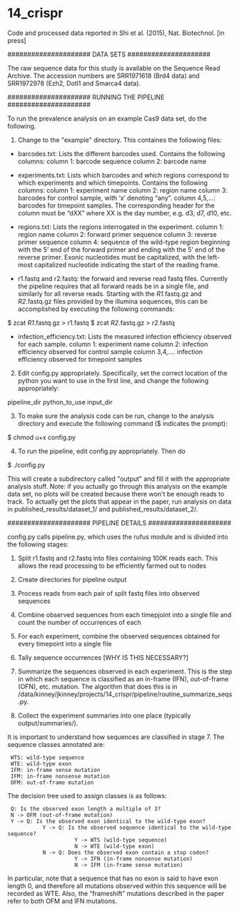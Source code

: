 # 14_crispr
Code and processed data reported in Shi et al. (2015), Nat. Biotechnol. [in press]

#####################
DATA SETS
#####################

The raw sequence data for this study is available on the Sequence Read Archive. The accession numbers are SRR1971618 (Brd4 data) and SRR1972978 (Ezh2, Dotl1 and Smarca4 data).

#####################
RUNNING THE PIPELINE
#####################

To run the prevalence analysis on an example Cas9 data set, do the following.

1. Change to the "example" directory. This containes the following files:

- barcodes.txt: Lists the different barcodes used. Contains the following columns:
     column 1: barcode sequence
     column 2: barcode name

- experiments.txt: Lists which barcodes and which regions correspond to which experiments and which timepoints. Contains the following columns:
     column 1: experiment name
     column 2: region name
     column 3: barcodes for control sample, with ‘x’ denoting “any”.
     column 4,5,…: barcodes for timepoint samples. The corresponding header for the column must be “dXX” where XX is the day number, e.g. d3, d7, d10, etc.

- regions.txt: Lists the regions interrogated in the experiment.
     column 1: region name
     column 2: forward primer sequence
     column 3: reverse primer sequence
     column 4: sequence of the wild-type region beginning with the 5’ end of the forward primer and ending with the 5’ end of the reverse primer. Exonic nucleotides must be capitalized, with the left-most capitalized nucleotide indicating the start of the reading frame.

- r1.fastq and r2.fastq: the forward and reverse read fastq files. Currently the pipeline requires that all forward reads be in a single file, and similarly for all reverse reads. Starting with the *R1*.fastq.gz and *R2*.fastq.gz files provided by the illumina sequences, this can be accomplished by executing the following commands:

$ zcat *R1*.fastq.gz > r1.fastq
$ zcat *R2*.fastq.gz > r2.fastq

- infection_efficiency.txt: Lists the measured infection efficiency observed for each sample.
     column 1: experiment name
     column 2: infection efficiency observed for control sample
     column 3,4,.... infection efficiency observed for timepoint samples

2. Edit config.py appropriately. Specifically, set the correct location of the python you want to use in the first line, and change the following appropriately:

pipeline_dir 
python_to_use 
input_dir 

3. To make sure the analysis code can be run, change to the analysis directory and execute the following command ($ indicates the prompt):

$ chmod u+x config.py

4. To run the pipeline, edit config.py appropriately. Then do

$ ./config.py

This will create a subdirectory called "output" and fill it with the appropriate analysis stuff. Note: if you actually go through this analysis on the example data set, no plots will be created because there won't be enough reads to track. To actually get the plots that appear in the paper, run analysis on data in published_results/dataset_1/ and published_results/dataset_2/. 
 
#####################
PIPELINE DETAILS
#####################

config.py calls pipeline.py, which uses the rufus module and is divided into the following stages:

1. Split r1.fastq and r2.fastq into files containing 100K reads each. This allows the read processing to be efficiently farmed out to nodes

2. Create directories for pipeline output

3. Process reads from each pair of split fastq files into observed sequences

4. Combine observed sequences from each timepjoint into a single file and count the number of occurrences of each

5. For each experiment, combine the observed sequences obtained for every timepoint into a single file 

6. Tally sequence occurrences [WHY IS THIS NECESSARY?]

7. Summarize the sequences observed in each experiment. This is the step in which each sequence is classified as an in-frame (IFN), out-of-frame (OFN), etc. mutation. The algorithm that does this is in /data/kinney/jkinney/projects/14_crispr/pipeline/routine_summarize_seqs.py. 

8. Collect the experiment summaries into one place (typically output/summaries/). 

It is important to understand how sequences are classified in stage 7. The sequence classes annotated are:

     WTS: wild-type sequence     
     WTE: wild-type exon    
     IFM: in-frame sense mutation
     IFM: in-frame nonsense mutation
     OFM: out-of-frame mutation

The decision tree used to assign classes is as follows:

     Q: Is the observed exon length a multiple of 3?
     N -> OFM (out-of-frame mutation)
     Y -> Q: Is the observed exon identical to the wild-type exon?
               Y -> Q: Is the observed sequence identical to the wild-type sequence?
                         Y -> WTS (wild-type sequence)
                         N -> WTE (wild-type exon)
               N -> Q: Does the observed exon contain a stop codon?
                         Y -> IFN (in-frame nonsense mutation)
                         N -> IFM (in-frame sense mutation)

In particular, note that a sequence that has no exon is said to have exon length 0, and therefore all mutations observed within this sequence will be recorded as WTE. Also, the “frameshift” mutations described in the paper refer to both OFM and IFN mutations. 

